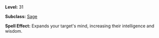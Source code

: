 <!-- TITLE: Spell: Insight -->

**Level:** 31

**Subclass:** [Sage](sage)

**Spell Effect:** Expands your target's mind, increasing their intelligence and wisdom.